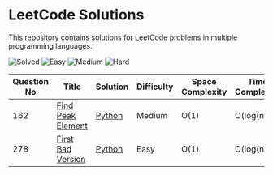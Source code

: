 # LeetCode Solutions

This repository contains solutions for LeetCode problems in multiple programming languages.


![Solved](https://img.shields.io/badge/Solved-2-blue)
![Easy](https://img.shields.io/badge/Easy-2-green)
![Medium](https://img.shields.io/badge/Medium-1-orange)
![Hard](https://img.shields.io/badge/Hard-0-red)


| Question No | Title | Solution | Difficulty | Space Complexity | Time Complexity |
|-------------|-------|----------|------------|------------------|-----------------|
| 162 | [Find Peak Element](https://leetcode.com/problems/first-bad-version/) | [Python](./Solutions/162.%20Find%20Peak%20Element.py) | Medium | O(1) | O(log(n)) |
| 278 | [First Bad Version](https://leetcode.com/problems/first-bad-version/) | [Python](./Solutions/278.%20First%20Bad%20Version.py) | Easy | O(1) | O(log(n)) |

